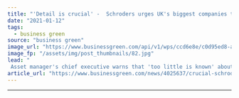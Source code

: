 ```yaml
---
title: "'Detail is crucial' -  Schroders urges UK's biggest companies to publish climate plans in 2021"
date: "2021-01-12"
tags: 
  - business green
source: "business green"
image_url: "https://www.businessgreen.com/api/v1/wps/ccd6e8e/c0d95ed8-aefa-4833-bc55-7dd721322408/6/Sustainability-PolarBear-retouch-Hi-002-185x114.jpg"
image_fp: "/assets/img/post_thumbnails/82.jpg"
lead: "
 Asset manager's chief executive warns that 'too little is known' about climate plans of UK companies that are critical to delivering net zero transition ..."
article_url: "https://www.businessgreen.com/news/4025637/crucial-schroders-urges-uk-biggest-companies-publish-climate-plans-2021"
---
```


---
